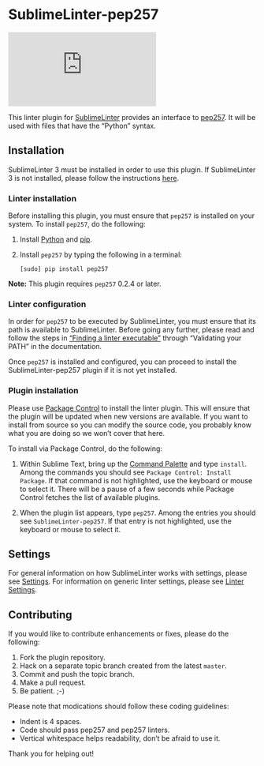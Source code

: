 SublimeLinter-pep257
=========================

[![Build Status](https://khancdn.eu/badges.php?service=https%3A%2F%2Ftravis-ci.org%2FSublimeLinter%2FSublimeLinter-pep257.png%3Fbranch%3Dmaster)](https://travis-ci.org/SublimeLinter/SublimeLinter-pep257)

This linter plugin for [SublimeLinter](http://sublimelinter.readthedocs.org) provides an interface to [pep257](https://github.com/GreenSteam/pep257#pep-257-docstring-style-checker). It will be used with files that have the “Python” syntax.

## Installation
SublimeLinter 3 must be installed in order to use this plugin. If SublimeLinter 3 is not installed, please follow the instructions [here](http://sublimelinter.readthedocs.org/en/latest/installation.html).

### Linter installation
Before installing this plugin, you must ensure that `pep257` is installed on your system. To install `pep257`, do the following:

1. Install [Python](http://python.org) and [pip](http://www.pip-installer.org/en/latest/installing.html).

1. Install `pep257` by typing the following in a terminal:
   ```
   [sudo] pip install pep257
   ```

**Note:** This plugin requires `pep257` 0.2.4 or later.

### Linter configuration
In order for `pep257` to be executed by SublimeLinter, you must ensure that its path is available to SublimeLinter. Before going any further, please read and follow the steps in [“Finding a linter executable”](http://sublimelinter.readthedocs.org/en/latest/troubleshooting.html#finding-a-linter-executable) through “Validating your PATH” in the documentation.

Once `pep257` is installed and configured, you can proceed to install the SublimeLinter-pep257 plugin if it is not yet installed.

### Plugin installation
Please use [Package Control](https://sublime.wbond.net/installation) to install the linter plugin. This will ensure that the plugin will be updated when new versions are available. If you want to install from source so you can modify the source code, you probably know what you are doing so we won’t cover that here.

To install via Package Control, do the following:

1. Within Sublime Text, bring up the [Command Palette](http://docs.sublimetext.info/en/sublime-text-3/extensibility/command_palette.html) and type `install`. Among the commands you should see `Package Control: Install Package`. If that command is not highlighted, use the keyboard or mouse to select it. There will be a pause of a few seconds while Package Control fetches the list of available plugins.

1. When the plugin list appears, type `pep257`. Among the entries you should see `SublimeLinter-pep257`. If that entry is not highlighted, use the keyboard or mouse to select it.

## Settings
For general information on how SublimeLinter works with settings, please see [Settings](http://sublimelinter.readthedocs.org/en/latest/settings.html). For information on generic linter settings, please see [Linter Settings](http://sublimelinter.readthedocs.org/en/latest/linter_settings.html).

## Contributing
If you would like to contribute enhancements or fixes, please do the following:

1. Fork the plugin repository.
1. Hack on a separate topic branch created from the latest `master`.
1. Commit and push the topic branch.
1. Make a pull request.
1. Be patient.  ;-)

Please note that modications should follow these coding guidelines:

- Indent is 4 spaces.
- Code should pass pep257 and pep257 linters.
- Vertical whitespace helps readability, don’t be afraid to use it.

Thank you for helping out!

